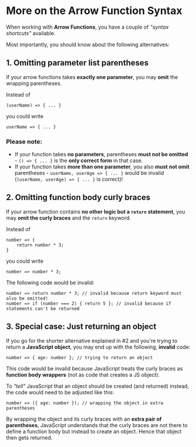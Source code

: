# More on the Arrow Function Syntax

When working with <b>Arrow Functions</b>, you have a couple of <i>"syntax shortcuts"</i> available.

Most importantly, you should know about the following alternatives:

## 1. Omitting parameter list parentheses

If your arrow functions takes <b>exactly one parameter</b>, you may <b>omit</b> the wrapping parentheses.

Instead of

```
(userName) => { ... }
```

you could write

```
userName => { ... }
```

### Please note:

-   If your function takes <b>no parameters</b>, parentheses <b>must not be omitted</b> - `() => { ... }` is the <b>only correct form</b> in that case.
-   If your function takes <b>more than one parameter</b>, you also <b>must not omit</b> parentheses - `userName, userAge => { ... }` would be invalid (`(userName, userAge) => { ... }` is correct)!

## 2. Omitting function body curly braces

If your arrow function contains <b>no other logic but a `return` statement</b>, you may <b>omit the curly braces</b> and the `return` keyword.

Instead of

```
number => {
    return number * 3;
}
```

you could write

```
number => number * 3;
```

The following code would be invalid:

```
number => return number * 3; // invalid because return keyword must also be omitted!
number => if (number === 2) { return 5 }; // invalid because if statements can't be returned
```

## 3. Special case: Just returning an object

If you go for the shorter alternative explained in #2 and you're trying to return a <b>JavaScript object</b>, you may end up with the following, <b>invalid</b> code:

```
number => { age: number }; // trying to return an object
```

This code would be invalid because JavaScript treats the curly braces as <b>function body wrappers</b> (not as code that creates a JS object).

To <i>"tell"</i> JavaScript that an object should be created (and returned) instead, the code would need to be adjusted like this:

```
number => ({ age: number }); // wrapping the object in extra parentheses
```

By wrapping the object and its curly braces with an <b>extra pair of parentheses</b>, JavaScript understands that the curly braces are not there to define a function body but instead to create an object. Hence that object then gets returned.
